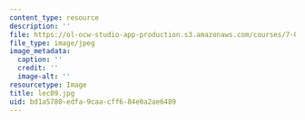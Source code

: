 ```yaml
---
content_type: resource
description: ''
file: https://ol-ocw-studio-app-production.s3.amazonaws.com/courses/7-012-introduction-to-biology-fall-2004/bd1a5780edfa9caacff684e0a2ae6489_lec09.jpg
file_type: image/jpeg
image_metadata:
  caption: ''
  credit: ''
  image-alt: ''
resourcetype: Image
title: lec09.jpg
uid: bd1a5780-edfa-9caa-cff6-84e0a2ae6489
---
```

